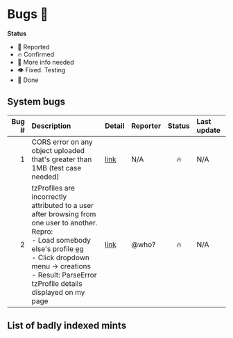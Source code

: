 # Bugs 🐛

**Status**
- 👄 Reported
- 🔥 Confirmed
- 🙋 More info needed
- 👁 Fixed. Testing
- 💚 Done

## System bugs

| Bug # | Description | Detail | Reporter | Status | Last update |
| ---:  | :---        | :---   | :---     | :---:  | :---        |
| 1     | CORS error on any object uploaded that's greater than 1MB (test case needed) | [link](https://discord.com/channels/900333075509149767/902269210762301490/905534136792522792) | N/A | 🔥 | N/A |
| 2     | tzProfiles are incorrectly attributed to a user after browsing from one user to another.<br/>Repro:<br/>- Load somebody else's profile [eg](https://www.fxhash.xyz/u/ParseError)<br/>- Click dropdown menu -> creations<br/>- Result: ParseError tzProfile details displayed on my page | [link](https://discord.com/channels/900333075509149767/902269210762301490/910855057820504094) | @who? | 🔥 | N/A |

## List of badly indexed mints